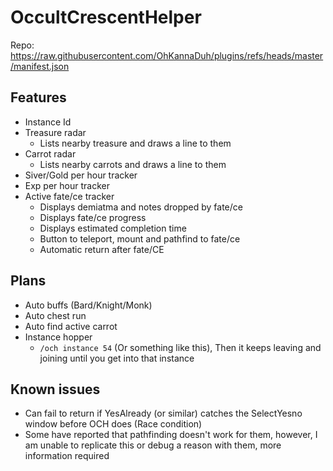 # OccultCrescentHelper

Repo: https://raw.githubusercontent.com/OhKannaDuh/plugins/refs/heads/master/manifest.json

## Features

-   Instance Id
-   Treasure radar
    -   Lists nearby treasure and draws a line to them
-   Carrot radar
    -   Lists nearby carrots and draws a line to them
-   Siver/Gold per hour tracker
-   Exp per hour tracker
-   Active fate/ce tracker
    -   Displays demiatma and notes dropped by fate/ce
    -   Displays fate/ce progress
    -   Displays estimated completion time
    -   Button to teleport, mount and pathfind to fate/ce
    -   Automatic return after fate/CE

## Plans

-   Auto buffs (Bard/Knight/Monk)
-   Auto chest run
-   Auto find active carrot
-   Instance hopper 
    -   `/och instance 54` (Or something like this), Then it keeps leaving and joining until you get into that instance

## Known issues

- Can fail to return if YesAlready (or similar) catches the SelectYesno window before OCH does (Race condition)
- Some have reported that pathfinding doesn't work for them, however, I am unable to replicate this or debug a reason with them, more information required
